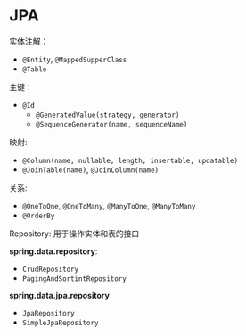 # JPA

实体注解：

- `@Entity`, `@MappedSupperClass`
- `@Table`

主键：

- `@Id`
  - `@GeneratedValue(strategy, generator)`
  - `@SequenceGenerator(name, sequenceName)`

映射:

- `@Column(name, nullable, length, insertable, updatable)`
- `@JoinTable(name)`, `@JoinColumn(name)`

关系:

- `@OneToOne`, `@OneToMany`, `@ManyToOne`, `@ManyToMany`
- `@OrderBy`

Repository: 用于操作实体和表的接口

**spring.data.repository**:

- `CrudRepository`
- `PagingAndSortintRepository`

**spring.data.jpa.repository**

- `JpaRepository`
- `SimpleJpaRepository`